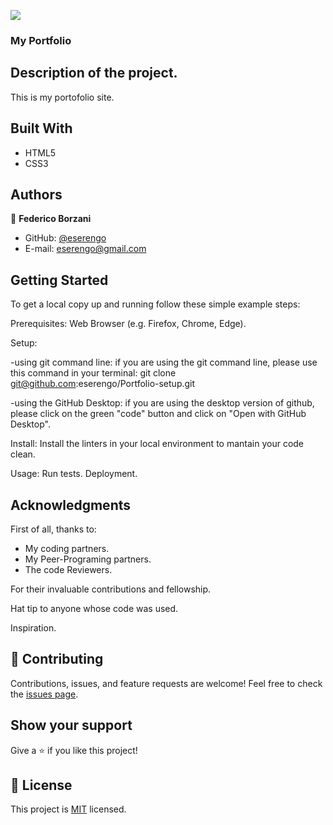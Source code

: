 ![](https://img.shields.io/badge/Microverse-blueviolet)

### My Portfolio

## Description of the project.
This is my portofolio site.

## Built With
- HTML5
- CSS3

## Authors

👤 **Federico Borzani**
- GitHub: [@eserengo](https://github.com/eserengo)
- E-mail: eserengo@gmail.com

## Getting Started
To get a local copy up and running follow these simple example steps:

Prerequisites:
Web Browser (e.g. Firefox, Chrome, Edge).

Setup:

-using git command line: if you are using the git command line, please use this command in your terminal:
git clone git@github.com:eserengo/Portfolio-setup.git

-using the GitHub Desktop: if you are using the desktop version of github, please  click on the green "code" button and click on "Open with GitHub Desktop".

Install:
Install the linters in your local environment to mantain your code clean.

Usage:
Run tests.
Deployment.

## Acknowledgments
First of all, thanks to:
- My coding partners.
- My Peer-Programing partners.
- The code Reviewers.

For their invaluable contributions and fellowship.

Hat tip to anyone whose code was used.

Inspiration.

## 🤝 Contributing
Contributions, issues, and feature requests are welcome!
Feel free to check the [issues page](../../issues/).

## Show your support
Give a ⭐️ if you like this project!

## 📝 License
This project is [MIT](./MIT.md) licensed.
